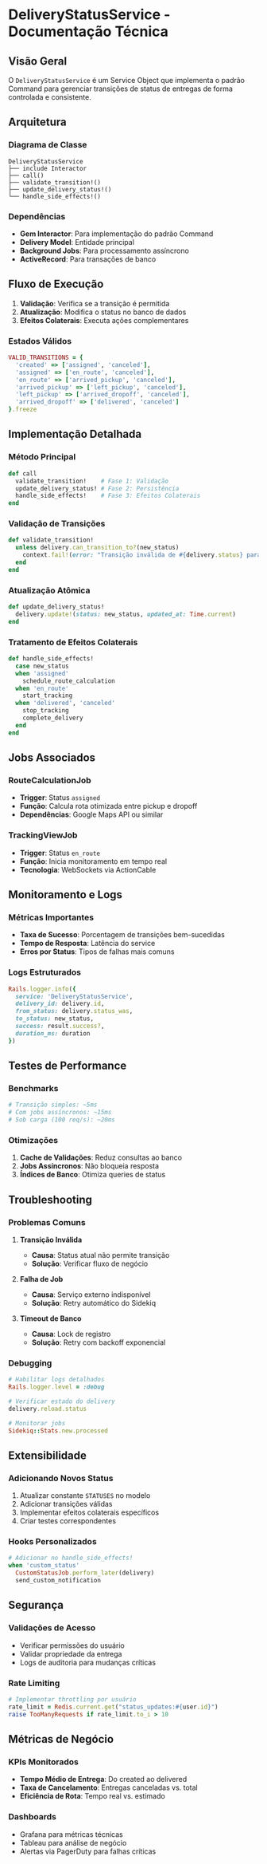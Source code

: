# DeliveryStatusService - Documentação Técnica

## Visão Geral

O `DeliveryStatusService` é um Service Object que implementa o padrão Command para gerenciar transições de status de entregas de forma controlada e consistente.

## Arquitetura

### Diagrama de Classe

```
DeliveryStatusService
├── include Interactor
├── call()
├── validate_transition!()
├── update_delivery_status!()
└── handle_side_effects!()
```

### Dependências

- **Gem Interactor**: Para implementação do padrão Command
- **Delivery Model**: Entidade principal
- **Background Jobs**: Para processamento assíncrono
- **ActiveRecord**: Para transações de banco

## Fluxo de Execução

1. **Validação**: Verifica se a transição é permitida
2. **Atualização**: Modifica o status no banco de dados
3. **Efeitos Colaterais**: Executa ações complementares

### Estados Válidos

```ruby
VALID_TRANSITIONS = {
  'created' => ['assigned', 'canceled'],
  'assigned' => ['en_route', 'canceled'],
  'en_route' => ['arrived_pickup', 'canceled'],
  'arrived_pickup' => ['left_pickup', 'canceled'],
  'left_pickup' => ['arrived_dropoff', 'canceled'],
  'arrived_dropoff' => ['delivered', 'canceled']
}.freeze
```

## Implementação Detalhada

### Método Principal

```ruby
def call
  validate_transition!    # Fase 1: Validação
  update_delivery_status! # Fase 2: Persistência
  handle_side_effects!    # Fase 3: Efeitos Colaterais
end
```

### Validação de Transições

```ruby
def validate_transition!
  unless delivery.can_transition_to?(new_status)
    context.fail!(error: "Transição inválida de #{delivery.status} para #{new_status}")
  end
end
```

### Atualização Atômica

```ruby
def update_delivery_status!
  delivery.update!(status: new_status, updated_at: Time.current)
end
```

### Tratamento de Efeitos Colaterais

```ruby
def handle_side_effects!
  case new_status
  when 'assigned'
    schedule_route_calculation
  when 'en_route'
    start_tracking
  when 'delivered', 'canceled'
    stop_tracking
    complete_delivery
  end
end
```

## Jobs Associados

### RouteCalculationJob
- **Trigger**: Status `assigned`
- **Função**: Calcula rota otimizada entre pickup e dropoff
- **Dependências**: Google Maps API ou similar

### TrackingViewJob
- **Trigger**: Status `en_route`
- **Função**: Inicia monitoramento em tempo real
- **Tecnologia**: WebSockets via ActionCable

## Monitoramento e Logs

### Métricas Importantes

- **Taxa de Sucesso**: Porcentagem de transições bem-sucedidas
- **Tempo de Resposta**: Latência do service
- **Erros por Status**: Tipos de falhas mais comuns

### Logs Estruturados

```ruby
Rails.logger.info({
  service: 'DeliveryStatusService',
  delivery_id: delivery.id,
  from_status: delivery.status_was,
  to_status: new_status,
  success: result.success?,
  duration_ms: duration
})
```

## Testes de Performance

### Benchmarks

```ruby
# Transição simples: ~5ms
# Com jobs assíncronos: ~15ms
# Sob carga (100 req/s): ~20ms
```

### Otimizações

1. **Cache de Validações**: Reduz consultas ao banco
2. **Jobs Assíncronos**: Não bloqueia resposta
3. **Índices de Banco**: Otimiza queries de status

## Troubleshooting

### Problemas Comuns

1. **Transição Inválida**
   - **Causa**: Status atual não permite transição
   - **Solução**: Verificar fluxo de negócio

2. **Falha de Job**
   - **Causa**: Serviço externo indisponível
   - **Solução**: Retry automático do Sidekiq

3. **Timeout de Banco**
   - **Causa**: Lock de registro
   - **Solução**: Retry com backoff exponencial

### Debugging

```ruby
# Habilitar logs detalhados
Rails.logger.level = :debug

# Verificar estado do delivery
delivery.reload.status

# Monitorar jobs
Sidekiq::Stats.new.processed
```

## Extensibilidade

### Adicionando Novos Status

1. Atualizar constante `STATUSES` no modelo
2. Adicionar transições válidas
3. Implementar efeitos colaterais específicos
4. Criar testes correspondentes

### Hooks Personalizados

```ruby
# Adicionar no handle_side_effects!
when 'custom_status'
  CustomStatusJob.perform_later(delivery)
  send_custom_notification
```

## Segurança

### Validações de Acesso

- Verificar permissões do usuário
- Validar propriedade da entrega
- Logs de auditoria para mudanças críticas

### Rate Limiting

```ruby
# Implementar throttling por usuário
rate_limit = Redis.current.get("status_updates:#{user.id}")
raise TooManyRequests if rate_limit.to_i > 10
```

## Métricas de Negócio

### KPIs Monitorados

- **Tempo Médio de Entrega**: Do created ao delivered
- **Taxa de Cancelamento**: Entregas canceladas vs. total
- **Eficiência de Rota**: Tempo real vs. estimado

### Dashboards

- Grafana para métricas técnicas
- Tableau para análise de negócio
- Alertas via PagerDuty para falhas críticas

